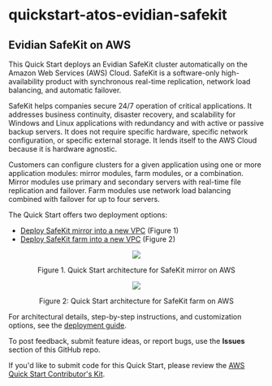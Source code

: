 # quickstart-atos-evidian-safekit
## Evidian SafeKit on AWS

This Quick Start deploys an Evidian SafeKit cluster automatically on the Amazon Web Services (AWS) Cloud. SafeKit is a software-only high-availability product with synchronous real-time replication, network load balancing, and automatic failover. 

SafeKit helps companies secure 24/7 operation of critical applications. It addresses business continuity, disaster recovery, and scalability for Windows and Linux applications with redundancy and with active or passive backup servers. It does not require specific hardware, specific network configuration, or specific external storage. It lends itself to the AWS Cloud because it is hardware agnostic.  

Customers can configure clusters for a given application using one or more application modules: mirror modules, farm modules, or a combination. Mirror modules use primary and secondary servers with real-time file replication and failover. Farm modules use network load balancing combined with failover for up to four servers.

The Quick Start offers two deployment options:

- [Deploy SafeKit mirror into a new VPC](https://fwd.aws/8VgKN) (Figure 1)
- [Deploy SafeKit farm into a new VPC](https://fwd.aws/4wRxE) (Figure 2)

<p align="center">
    <img src="https://d1.awsstatic.com/partner-network/QuickStart/datasheets/atos-evidian-safekit-mirror-architecture.5f208798f73a70e937f69b4df63087eaca1fb6d6.png">
</p>
<p align="center">Figure 1. Quick Start architecture for SafeKit mirror on AWS</p>
 
<p align="center">
    <img src="https://d1.awsstatic.com/partner-network/QuickStart/datasheets/atos-evidian-safekit-farm-architecture.b48391a6ffa458a12be2d4b03204f764335bc242.png">
</p>
<p align="center">Figure 2: Quick Start architecture for SafeKit farm on AWS</p>

For architectural details, step-by-step instructions, and customization options, see the [deployment guide](https://fwd.aws/jKegE).

To post feedback, submit feature ideas, or report bugs, use the **Issues** section of this GitHub repo.

If you'd like to submit code for this Quick Start, please review the [AWS Quick Start Contributor's Kit](https://aws-quickstart.github.io/). 
